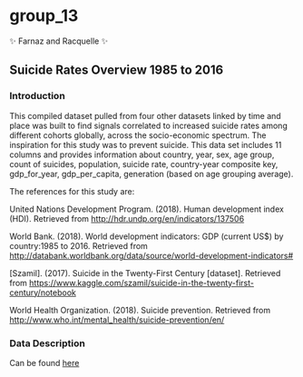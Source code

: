 # group_13
:sparkles: Farnaz and Racquelle :sparkles: 

## Suicide Rates Overview 1985 to 2016

### Introduction

This compiled dataset pulled from four other datasets linked by time and place was built to find signals correlated to increased suicide rates among different cohorts globally, across the socio-economic spectrum. The inspiration for this study was to prevent suicide. This data set includes 11 columns and provides information about country, year, sex, age group, count of suicides, population, suicide rate, country-year composite key, gdp_for_year, gdp_per_capita, generation (based on age grouping average).

The references for this study are:

United Nations Development Program. (2018). Human development index (HDI). Retrieved from http://hdr.undp.org/en/indicators/137506

World Bank. (2018). World development indicators: GDP (current US$) by country:1985 to 2016. Retrieved from http://databank.worldbank.org/data/source/world-development-indicators#

[Szamil]. (2017). Suicide in the Twenty-First Century [dataset]. Retrieved from https://www.kaggle.com/szamil/suicide-in-the-twenty-first-century/notebook

World Health Organization. (2018). Suicide prevention. Retrieved from http://www.who.int/mental_health/suicide-prevention/en/

### Data Description 

Can be found [here](https://github.com/STAT547-UBC-2019-20/group_13/blob/master/suiciderates.csv)
